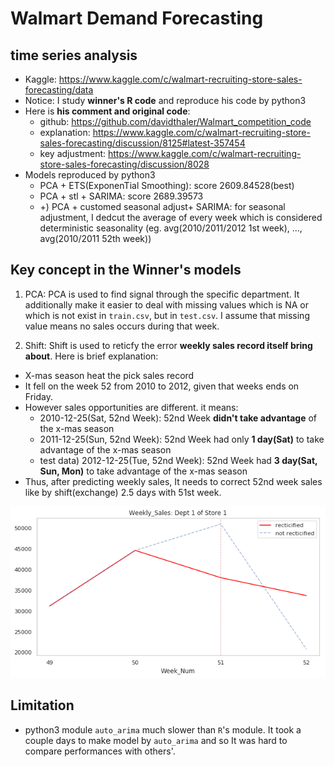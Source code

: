 # Walmart Demand Forecasting
## time series analysis
- Kaggle: https://www.kaggle.com/c/walmart-recruiting-store-sales-forecasting/data
- Notice: I study **winner's R code** and reproduce his code by python3
- Here is **his comment and original code**:
	- github: https://github.com/davidthaler/Walmart_competition_code
	- explanation: https://www.kaggle.com/c/walmart-recruiting-store-sales-forecasting/discussion/8125#latest-357454 
	- key adjustment: https://www.kaggle.com/c/walmart-recruiting-store-sales-forecasting/discussion/8028
- Models reproduced by python3
	- PCA + ETS(ExponenTial Smoothing): score 2609.84528(best)
	- PCA + stl + SARIMA: score 2689.39573
	- +) PCA + customed seasonal adjust+ SARIMA: for seasonal adjustment,  I dedcut the average of every week which is considered deterministic seasonality (eg. avg(2010/2011/2012 1st week), ..., avg(2010/2011 52th week))

## Key concept in the Winner's models

1. PCA: PCA is used to find signal through the specific department. It additionally make it easier to deal with missing values which is NA or which is not exist in `train.csv`, but in `test.csv`. I assume that missing value means no sales occurs during that week. 

2. Shift: Shift is used to reticfy the error **weekly sales record itself bring about**. Here is brief explanation:
- X-mas season heat the pick sales record
- It fell on the week 52 from 2010 to 2012, given that weeks ends on Friday.
- However sales opportunities are different. it means:
	- 2010-12-25(Sat, 52nd Week): 52nd Week **didn't take advantage** of the x-mas season
	- 2011-12-25(Sun, 52nd Week): 52nd Week had only **1 day(Sat)** to take advantage of the x-mas season
	- test data) 2012-12-25(Tue, 52nd Week): 52nd Week had **3 day(Sat, Sun, Mon)** to take advantage of the x-mas season
- Thus, after predicting weekly sales, It needs to correct 52nd week sales like by shift(exchange) 2.5 days with 51st week.

<img src='compare.png'>

## Limitation
- python3 module `auto_arima` much slower than `R`'s module. It took a couple days to make model by `auto_arima` and so It was hard to compare performances with others'.


